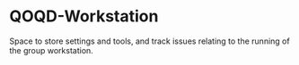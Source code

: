# QOQD-Workstation
Space to store settings and tools, and track issues relating to the running of the group workstation.
